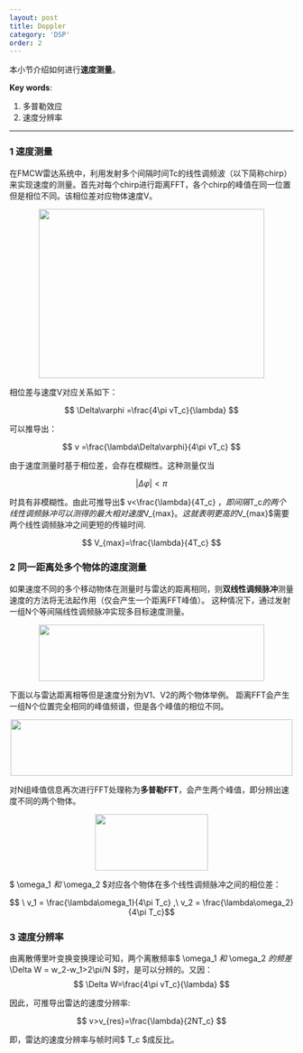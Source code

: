 ```yaml
---
layout: post
title: Doppler
category: 'DSP'
order: 2
---
```


本小节介绍如何进行**速度测量**。

**Key words**:
1. 多普勒效应
2. 速度分辨率

- - -
### **1	速度测量**
在FMCW雷达系统中，利用发射多个间隔时间Tc的线性调频波（以下简称chirp）来实现速度的测量。首先对每个chirp进行距离FFT，各个chirp的峰值在同一位置但是相位不同。该相位差对应物体速度V。

<div align=center>
<img src="{{site.url}}/images/doppler-1.png" width="400" height="300" div align=center />
</div>

相位差与速度V对应关系如下：

$$ \Delta\varphi =\frac{4\pi vT_c}{\lambda} $$

可以推导出：

$$ v =\frac{\lambda\Delta\varphi}{4\pi vT_c} $$

由于速度测量时基于相位差，会存在模糊性。这种测量仅当

$$ \left|\Delta\varphi\right|<\pi $$

时具有非模糊性。由此可推导出$ v<\frac{\lambda}{4T_c} $，即间隔$T_c$的两个线性调频脉冲可以测得的最大相对速度$V_{max}$。这就表明更高的$V_{max}$需要两个线性调频脉冲之间更短的传输时间.

$$ V_{max}=\frac{\lambda}{4T_c} $$

### **2 同一距离处多个物体的速度测量**
如果速度不同的多个移动物体在测量时与雷达的距离相同，则**双线性调频脉冲**测量速度的方法将无法起作用（仅会产生一个距离FFT峰值）。
这种情况下，通过发射一组N个等间隔线性调频脉冲实现多目标速度测量。
<div align=center>
<img src="{{site.url}}/images/doppler-2.png" width="400" height="100" div align=center />
</div>

下面以与雷达距离相等但是速度分别为V1、V2的两个物体举例。
距离FFT会产生一组N个位置完全相同的峰值频谱，但是各个峰值的相位不同。
<div align=center>
<img src="{{site.url}}/images/doppler-3.png" width="500" height="100" div align=center />
</div>

对N组峰值信息再次进行FFT处理称为**多普勒FFT**，会产生两个峰值，即分辨出速度不同的两个物体。
<div align=center>
<img src="{{site.url}}/images/doppler-4.png" width="200" height="100" div align=center />
</div>

$ \omega_1 $和$ \omega_2 $对应各个物体在多个线性调频脉冲之间的相位差：

$$ \ v_1 = \frac{\lambda\omega_1}{4\pi T_c} ,\ v_2 = \frac{\lambda\omega_2}{4\pi T_c}$$

### **3 速度分辨率**
由离散傅里叶变换变换理论可知，两个离散频率$ \omega_1 $和$ \omega_2 $的频差$ \Delta W = w_2-w_1>2\pi/N $时，是可以分辨的。又因：
$$ \Delta W=\frac{4\pi vT_c}{\lambda} $$

因此，可推导出雷达的速度分辨率:

$$ v>v_{res}=\frac{\lambda}{2NT_c} $$

即，雷达的速度分辨率与帧时间$ T_c $成反比。






